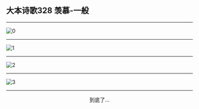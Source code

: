 
## 大本诗歌328 羡慕-一般
        
<div id="aplayer0"></div>

---

<img alt="0" data-original="/data/d0328/0.png">

---

<img alt="1" data-original="/data/d0328/1.png">

---

<img alt="2" data-original="/data/d0328/2.png">

---

<img alt="3" data-original="/data/d0328/3.png">

---

<p style="text-align: center">到底了...</p>

<script src="/js/dist-view.js"></script>

<script>
MAIN.id = 'd0328';
        
const ap0 = new APlayer({
    container: document.getElementById('aplayer0'),
    volume: 1,
    loop: 'none',
    preload: 'none',
    audio: [{
        name: '大本诗歌328.mp3',
        artist: '大本诗歌',
        url: 'https://res.wx.qq.com/voice/getvoice?mediaid=MzI0NTk3MDM5M18yMjQ3NDkxNTAz',
        cover: '/favicon'
    }]
});
</script>
